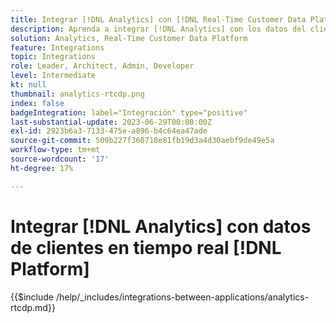 ```yaml
---
title: Integrar [!DNL Analytics] con [!DNL Real-Time Customer Data Platform]
description: Aprenda a integrar [!DNL Analytics] con los datos del cliente en tiempo real [!DNL Platform].
solution: Analytics, Real-Time Customer Data Platform
feature: Integrations
topic: Integrations
role: Leader, Architect, Admin, Developer
level: Intermediate
kt: null
thumbnail: analytics-rtcdp.png
index: false
badgeIntegration: label="Integración" type="positive"
last-substantial-update: 2023-06-29T00:00:00Z
exl-id: 2923b6a3-7133-475e-a896-b4c64ea47ade
source-git-commit: 509b227f360718e81fb19d3a4d30aebf9de49e5a
workflow-type: tm+mt
source-wordcount: '17'
ht-degree: 17%

---
```


# Integrar [!DNL Analytics] con datos de clientes en tiempo real [!DNL Platform]

{{$include /help/_includes/integrations-between-applications/analytics-rtcdp.md}}
